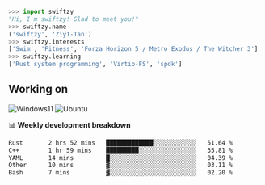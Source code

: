 ```python
>>> import swiftzy
"Hi, I'm swiftzy! Glad to meet you!"
>>> swiftzy.name
('swiftzy', 'Ziy1-Tan')
>>> swiftzy.interests
['Swim', 'Fitness', 'Forza Horizon 5 / Metro Exodus / The Witcher 3']
>>> swiftzy.learning
['Rust system programming', 'Virtio-FS', 'spdk']
```

## Working on

![Windows11](https://img.shields.io/badge/Windows%2011-00adef?style=flat-square&logo=windows&logoColor=ffffff)
![Ubuntu](https://img.shields.io/badge/Ubuntu%20(WSL)-dd4814?style=flat-square&logo=ubuntu&logoColor=ffffff)

📊 **Weekly development breakdown**
<!--START_SECTION:waka-->

```txt
Rust       2 hrs 52 mins   █████████████░░░░░░░░░░░░   51.64 %
C++        1 hr 59 mins    █████████░░░░░░░░░░░░░░░░   35.81 %
YAML       14 mins         █░░░░░░░░░░░░░░░░░░░░░░░░   04.39 %
Other      10 mins         ▓░░░░░░░░░░░░░░░░░░░░░░░░   03.11 %
Bash       7 mins          ▓░░░░░░░░░░░░░░░░░░░░░░░░   02.20 %
```

<!--END_SECTION:waka-->
